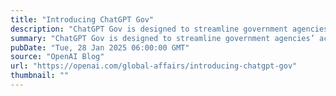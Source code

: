```yaml
---
title: "Introducing ChatGPT Gov"
description: "ChatGPT Gov is designed to streamline government agencies’ access to OpenAI’s frontier models."
summary: "ChatGPT Gov is designed to streamline government agencies’ access to OpenAI’s frontier models."
pubDate: "Tue, 28 Jan 2025 06:00:00 GMT"
source: "OpenAI Blog"
url: "https://openai.com/global-affairs/introducing-chatgpt-gov"
thumbnail: ""
---
```


